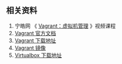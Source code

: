 ## 相关资料

1. 宁皓网 《 [Vagrant：虚拟机管理](https://ninghao.net/affiliate/51729/course/1569) 》视频课程
2. [Vagrant 官方文档](https://www.vagrantup.com/docs/index.html)
3. [Vagrant 下载地址](https://www.vagrantup.com/downloads.html)
4. [Vagrant 镜像](https://atlas.hashicorp.com/boxes/search)
5. [Virtualbox 下载地址](#)



